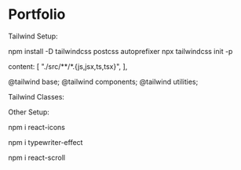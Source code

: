 # Portfolio

Tailwind Setup:

npm install -D tailwindcss postcss autoprefixer
npx tailwindcss init -p

content: [
"./src/**/*.{js,jsx,ts,tsx}",
],

@tailwind base;
@tailwind components;
@tailwind utilities;

Tailwind Classes:

Other Setup:

npm i react-icons

npm i typewriter-effect

npm i react-scroll
